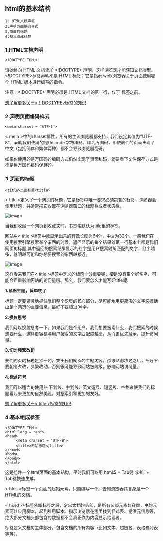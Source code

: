 
## html的基本结构

```
1. HTML文档声明
2.声明页面编码样式
3.页面的标题
4.基本组成标签
```

### 1.HTML文档声明

```
<!DOCTYPE THML>
```

请始终向 HTML 文档添加 <!DOCTYPE> 声明，这样浏览器才能获知文档类型。<!DOCTYPE>标签声明不是 HTML 标签；它是指示 web 浏览器关于页面使用哪个 HTML 版本进行编写的指令。

注意：<!DOCTYPE> 声明必须是 HTML 文档的第一行，位于 <html> 标签之前。

[想了解更多关于<！DOCTYPE>标签的知识](http://www.w3school.com.cn/tags/tag_doctype.asp)

### 2.声明页面编码样式

```
<meta charset = "UTF-8">
```
< meta >中的charset属性，所有的主流浏览器都支持，我们设定其值为"UTF-8"，表明我们使用的是Unicode 字符编码，即为万国码，即使我们的页面出现了中文（包括简体和繁体两种）都不会导致浏览器乱码。

如果你使用的是万国码的编码方式仍然出现了页面乱码，就要看下文件保存方式是不是用万国码编码保存的。


### 3.页面的标题

```
<title>页面标题<title>
```
< title >定义了一个网页的标题，它是<head>标签中唯一要求必须包含的标签，浏览器会使用标题，并通常把它放置在浏览器窗口的标题栏或者状态栏。

![image](https://i.imgur.com/9coh4ts.png)

 当我们收藏一个网页到收藏夹时，书签名默认为title里的标签。

 网站中< title >标签中能显示出来的有效长度为64个，中文为32个。一般我们在使用搜索引擎搜索某个东西的时候，返回显示的每个结果的第一行基本上都是我们网页的标题,其中返回的搜索结果显示的红字是用户搜索时所匹配的文字，红字越多，说明越可能和你想要搜索的东西越接近。

![image](https://i.imgur.com/pZYzfcc.png)

 这样看来我们在< title >标签中定义的标题十分重要呢，要是没有取个好名字，可能会严重影响网站的访问量哦。那么，我们要怎么才能写好title呢:


**1.紧贴主题，简单明了**

  标题一定要紧紧地抓住我们整个网页的核心部分，尽可能地用更简洁的文字来概括出整个网页的主要信息，最好不要超过30字。

**2.换位思考**

  我们可以换位思考一下，如果我们是个用户，我们想要搜索什么，我们搜索的时候想要什么，这样更容易与用户搜索的文字匹配度越高，从而更优先展示，提升访问量。

**3.切勿频繁改动**

  我们网页的标题是独一的，突出我们网页的主题内容，深思熟虑决定之后，千万不要朝令夕改，频繁改动，否则很可能导致网站被降级，影响网站访问量。

**4.标点符号**

  我们可以适当的使用些 下划线、中划线、英文逗号、短竖线、空格来使我们的标题看起来更加的自然美观，对搜索引擎更加的友好。

[想了解更多关于< title >标签的知识](http://www.w3school.com.cn/tags/tag_title.asp)

### 4.基本组成标签

```
<!DOCTYPE THML>
<html lang = "en">
<head>
     <meta charset = "UTF-8">
     <title>网站标题</title>
</head>
<body>
</body>
</html>
```
 这是组件一个html页面的基本结构，平时我们可以用 html:5 + Tab键 或者 ! + Tab键快速生成。

 < html >标签一个页面的起始元素，只能编写一个，告知浏览器其自身是一个HTML的文档。

 < head 7>标签紧跟<html>标签之后，定义文档的头部，是所有头部元素的容器，中的元素可以应用脚本，起到引用脚本、指示浏览器在哪里找到样式表、提供元信息等，绝大部分文档头部包含的数据都不会真正作为内容显示给读者。

 <body>标签定义文档的主体部分，包含文档的所有内容（比如文本、超链接、表格和列表等等）。
